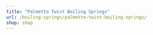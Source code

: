 ```yaml
---
title: "Palmetto Twist Boiling Springs"
url: /boiling-springs/palmetto-twist-boiling-springs/
shop: shop
---
```

